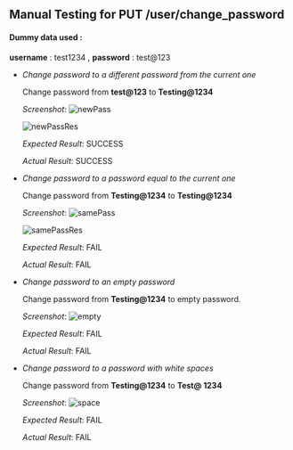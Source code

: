 ## Manual Testing for PUT /user/change_password


#### Dummy data used :
 **username** : test1234 , **password** : test@123


* _Change password to a different password from the current one_

    Change password from **test@123** to **Testing@1234**

     _Screenshot_: 
    ![newPass](https://user-images.githubusercontent.com/64194946/92589746-a555f680-f2b8-11ea-8a90-8b551e03901b.png)

    ![newPassRes](https://user-images.githubusercontent.com/64194946/92589742-a424c980-f2b8-11ea-8172-4b436298f8f8.png)

     _Expected Result_: SUCCESS

     _Actual Result_: SUCCESS


* _Change password to a password equal to the current one_  

    Change password from **Testing@1234** to **Testing@1234**

     _Screenshot_: 
     ![samePass](https://user-images.githubusercontent.com/64194946/92589723-9ff8ac00-f2b8-11ea-81c9-f66342d91f91.png)

     ![samePassRes](https://user-images.githubusercontent.com/64194946/92589718-9d965200-f2b8-11ea-9950-d50930447d5a.png)
      
     _Expected Result_: FAIL

     _Actual Result_: FAIL


* _Change password to an empty password_  

    Change password from **Testing@1234** to empty password.

     _Screenshot_: 
      ![empty](https://user-images.githubusercontent.com/64194946/92595625-4b5a2e80-f2c2-11ea-8cbd-7696f38d4edc.png)

     _Expected Result_: FAIL  

     _Actual Result_: FAIL


* _Change password to a password with white spaces_

    Change password from **Testing@1234** to **Test@ 1234**

     _Screenshot_: 
      ![space](https://user-images.githubusercontent.com/64194946/92595820-92482400-f2c2-11ea-96d0-6cac0b8a343d.png)

     _Expected Result_: FAIL 

     _Actual Result_: FAIL